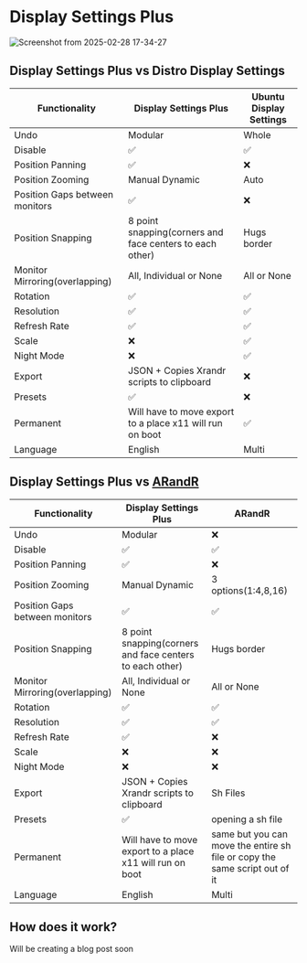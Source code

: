 # Display Settings Plus
![Screenshot from 2025-02-28 17-34-27](https://github.com/user-attachments/assets/7604f9c4-b55f-486b-8de5-e38ea5121338)
## Display Settings Plus vs Distro Display Settings

|Functionality        | Display Settings Plus  | Ubuntu Display Settings |
|------------| ---------------------- | ----------------------- |
| Undo   | Modular  | Whole  |
| Disable   | ✅  | ✅  |
| Position Panning |  ✅   |  ❌   |
| Position Zooming |  Manual Dynamic  |  Auto   |
| Position Gaps between monitors |  ✅   |  ❌   |
| Position Snapping |  8 point snapping(corners and face centers to each other)  |  Hugs border   |
| Monitor Mirroring(overlapping) |  All, Individual or None  |  All or None   |
| Rotation |  ✅   |  ✅   |
| Resolution |  ✅   |  ✅   |
| Refresh Rate |  ✅   |  ✅   |
| Scale | ❌  |  ✅   |
| Night Mode | ❌  | ✅  |
| Export   | JSON + Copies Xrandr scripts to clipboard  | ❌  |
| Presets   | ✅  | ❌  |
| Permanent   | Will have to move export to a place x11 will run on boot |  ✅  |
| Language   | English | Multi  |

## Display Settings Plus vs [ARandR](https://github.com/haad/arandr)
|Functionality        | Display Settings Plus  | ARandR |
|------------| ---------------------- | ----------------------- |
| Undo   | Modular  |  ❌  |
| Disable   | ✅  | ✅  |
| Position Panning |  ✅   |  ❌   |
| Position Zooming |  Manual Dynamic |  3 options(1:4,8,16)   |
| Position Gaps between monitors |  ✅   |  ✅   |
| Position Snapping |  8 point snapping(corners and face centers to each other)  |  Hugs border   |
| Monitor Mirroring(overlapping) |  All, Individual or None  |  All or None   |
| Rotation |  ✅   |  ✅   |
| Resolution |  ✅   |  ✅   |
| Refresh Rate |  ✅   |  ❌   |
| Scale | ❌  |  ❌  |
| Night Mode | ❌  | ❌ |
| Export   | JSON + Copies Xrandr scripts to clipboard  | Sh Files  |
| Presets   | ✅  | opening a sh file  |
| Permanent   | Will have to move export to a place x11 will run on boot |  same but you can move the entire sh file or copy the same script out of it  |
| Language   | English | Multi  |

## How does it work?
Will be creating a blog post soon

